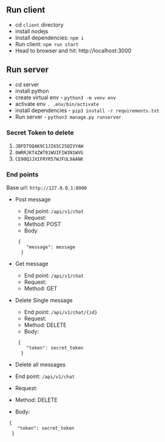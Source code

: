 ## Run client
- cd `client` directory
- install nodejs
- Install dependencies: `npm i`
- Run client: `npm run start`
- Head to browser and hit: http://localhost:3000

## Run server
- cd server
- install python
- create virtual env - `python3 -m venv env`
- activate env `. .env/bin/activate`
- install dependencies - `pip3 install -r requirements.txt`
- Run server - `python3 manage.py runserver`

### Secret Token to delete
1. `JBFDTOQAK9C1JI65C25QIVYAW`
2. `0WRRJKT4ZWT01WUIFIW3N1WVG`
3. `CE90QJJXIFRYR57WJFUL9AANK`

### End points
Base url: `http://127.0.0.1:8000`
- Post message
    - End point: `/api/v1/chat`
    - Request:
    - Method: POST
    - Body
    ```
     {
        "message": message
      }
    ```
- Get message
  - End point: `/api/v1/chat`
  - Request:
  - Method: GET
  
- Delete Single message
  - End point: `/api/v1/chat/{id}`
  - Request:
  - Method: DELETE
  - Body:
  ```
   {
      "token": secret_token
    }
  ```
 - Delete all messages
  - End point: `/api/v1/chat`
  - Request:
  - Method: DELETE
  - Body:
  ```
   {
      "token": secret_token
    }
  ```

